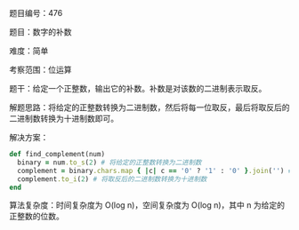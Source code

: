 题目编号：476

题目：数字的补数

难度：简单

考察范围：位运算

题干：给定一个正整数，输出它的补数。补数是对该数的二进制表示取反。

解题思路：将给定的正整数转换为二进制数，然后将每一位取反，最后将取反后的二进制数转换为十进制数即可。

解决方案：

```ruby
def find_complement(num)
  binary = num.to_s(2) # 将给定的正整数转换为二进制数
  complement = binary.chars.map { |c| c == '0' ? '1' : '0' }.join('') # 将每一位取反
  complement.to_i(2) # 将取反后的二进制数转换为十进制数
end
```

算法复杂度：时间复杂度为 O(log n)，空间复杂度为 O(log n)，其中 n 为给定的正整数的位数。